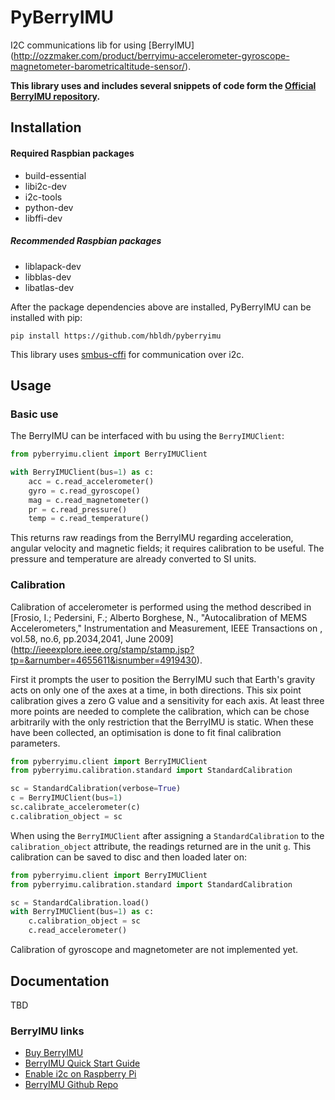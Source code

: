 # PyBerryIMU

I2C communications lib for using [BerryIMU]
(http://ozzmaker.com/product/berryimu-accelerometer-gyroscope-magnetometer-barometricaltitude-sensor/).

**This library uses and includes several snippets of code form the 
[Official BerryIMU repository](http://github.com/mwilliams03/BerryIMU).** 

## Installation

#### Required Raspbian packages
- build-essential
- libi2c-dev
- i2c-tools
- python-dev
- libffi-dev

##### Recommended Raspbian packages
- liblapack-dev
- libblas-dev
- libatlas-dev

After the package dependencies above are installed, PyBerryIMU can be installed with pip: 

    pip install https://github.com/hbldh/pyberryimu

This library uses [smbus-cffi](https://github.com/bivab/smbus-cffi) for communication over i2c.

## Usage

### Basic use

The BerryIMU can be interfaced with bu using the `BerryIMUClient`:

```python
from pyberryimu.client import BerryIMUClient

with BerryIMUClient(bus=1) as c:
    acc = c.read_accelerometer()
    gyro = c.read_gyroscope()
    mag = c.read_magnetometer()
    pr = c.read_pressure()
    temp = c.read_temperature()
```

This returns raw readings from the BerryIMU regarding acceleration, 
angular velocity and magnetic fields; it requires calibration to be useful.
The pressure and temperature are already converted to SI units.

### Calibration

Calibration of accelerometer is performed using the method described in 
[Frosio, I.; Pedersini, F.; Alberto Borghese, N., 
"Autocalibration of MEMS Accelerometers," 
Instrumentation and Measurement, IEEE Transactions on , 
vol.58, no.6, pp.2034,2041, June 2009]
(http://ieeexplore.ieee.org/stamp/stamp.jsp?tp=&arnumber=4655611&isnumber=4919430).

First it prompts the user to position the BerryIMU such that Earth's gravity acts on 
only one of the axes at a time, in both directions. This six point calibration gives a
zero G value and a sensitivity for each axis. At least three more points are needed to
complete the calibration, which can be chose arbitrarily with the only restriction that
the BerryIMU is static. When these have been collected, an optimisation is done to fit
final calibration parameters.

```python
from pyberryimu.client import BerryIMUClient
from pyberryimu.calibration.standard import StandardCalibration

sc = StandardCalibration(verbose=True)
c = BerryIMUClient(bus=1)
sc.calibrate_accelerometer(c)
c.calibration_object = sc
```

When using the `BerryIMUClient` after assigning a `StandardCalibration` to the
`calibration_object` attribute, the readings returned are in the unit `g`.
This calibration can be saved to disc and then loaded later on:

```python
from pyberryimu.client import BerryIMUClient
from pyberryimu.calibration.standard import StandardCalibration

sc = StandardCalibration.load()
with BerryIMUClient(bus=1) as c:
    c.calibration_object = sc
    c.read_accelerometer()
```

Calibration of gyroscope and magnetometer are not implemented yet.

## Documentation

TBD

### BerryIMU links
* [Buy BerryIMU](http://ozzmaker.com/product/berryimu-accelerometer-gyroscope-magnetometer-barometricaltitude-sensor/)
* [BerryIMU Quick Start Guide](http://ozzmaker.com/berryimu-quick-start-guide/)
* [Enable i2c on Raspberry Pi](http://ozzmaker.com/i2c/)
* [BerryIMU Github Repo](http://github.com/mwilliams03/BerryIMU.git)

